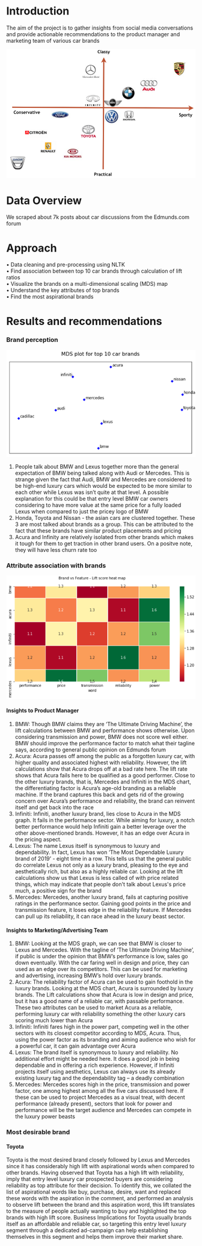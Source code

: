 # Introduction
The aim of the project is to gather insights from social media conversations and provide actionable recommendations to the product manager and marketing team of various car brands

![Alt Text](Intro_image.png)

# Data Overview
We scraped about 7k posts about car discussions from the Edmunds.com forum

# Approach
•	Data cleaning and pre-processing using NLTK<br />
•	Find association between top 10 car brands through calculation of lift ratios<br />
•	Visualize the brands on a multi-dimensional scaling (MDS) map<br />
•	Understand the key attributes of top brands<br />
•	Find the most aspirational brands

# Results and recommendations
### Brand perception
![Alt Text](Brands_MDS_plot.png)
1.	People talk about BMW and Lexus together more than the general expectation of BMW being talked along with Audi or Mercedes. This is strange given the fact that Audi, BMW and Mercedes are considered to be high-end luxury cars which would be expected to be more similar to each other while Lexus was isn’t quite at that level. A possible explanation for this could be that entry level BMW car owners considering to have more value at the same price for a fully loaded Lexus when compared to just the pricey logo of BMW<br />
2.	Honda, Toyota and Nissan - the asian cars are clustered together. These 3 are most talked about brands as a group. This can be attributed to the fact that these brands have similar product placements and pricing<br />
3.	Acura and Infinity are relatively isolated from other brands which makes it tough for them to get traction in other brand users. On a positve note, they will have less churn rate too

### Attribute association with brands
![Alt Text](Lift_between_brands_and_attributes.png)
#### Insights to Product Manager
1.	BMW: Though BMW claims they are ‘The Ultimate Driving Machine’, the lift calculations between BMW and performance shows otherwise. Upon considering transmission and power, BMW does not score well either. BMW should improve the performance factor to match what their tagline says, according to general public opinion on Edmunds forum
2.	Acura: Acura passes off among the public as a forgotten luxury car, with higher quality and associated highest with reliability. However, the lift calculations show that Acura drops off at a bad rate here. The lift rate shows that Acura fails here to be qualified as a good performer. Close to the other luxury brands, that is, Mercedes and Infiniti in the MDS chart, the differentiating factor is Acura’s age-old branding as a reliable machine. If the brand captures this back and gets rid of the growing concern over Acura’s performance and reliability, the brand can reinvent itself and get back into the race
3.	Infiniti: Infiniti, another luxury brand, lies close to Acura in the MDS graph. It fails in the performance sector. While aiming for luxury, a notch better performance would help Infiniti gain a better leverage over the other above-mentioned brands. However, it has an edge over Acura in the pricing aspect.
4.	Lexus: The name Lexus itself is synonymous to luxury and dependability. In fact, Lexus has won ‘The Most Dependable Luxury brand of 2019’ - eight time in a row. This tells us that the general public do correlate Lexus not only as a luxury brand, pleasing to the eye and aesthetically rich, but also as a highly reliable car. Looking at the lift calculations show us that Lexus is less called of with price related things, which may indicate that people don't talk about Lexus's price much, a positive sign for the brand
5.	Mercedes: Mercedes, another luxury brand, fails at capturing positive ratings in the performance sector. Gaining good points in the price and transmission feature, it loses edge in the reliability feature. If Mercedes can pull up its reliability, it can race ahead in the luxury beast sector.

#### Insights to Marketing/Advertising Team
1.	BMW: Looking at the MDS graph, we can see that BMW is closer to Lexus and Mercedes. With the tagline of ‘The Ultimate Driving Machine’, if public is under the opinion that BMW’s performance is low, sales go down eventually. With the car faring well in design and price, they can used as an edge over its competitors. This can be used for marketing and advertising, increasing BMW’s hold over luxury brands.
2.	Acura: The reliability factor of Acura can be used to gain foothold in the luxury brands. Looking at the MDS chart, Acura is surrounded by luxury brands. The Lift calculations show that Acura is low in design and price, but it has a good name of a reliable car, with passable performance. These two attributes can be used to market Acura as a reliable, performing luxury car with reliability something the other luxury cars scoring much lower than Acura
3.	Infiniti: Infiniti fares high in the power part, competing well in the other sectors with its closest competitor according to MDS, Acura. Thus, using the power factor as its branding and aiming audience who wish for a powerful car, it can gain advantage over Acura
4.	Lexus: The brand itself is synonymous to luxury and reliability. No additional effort might be needed here. It does a good job in being dependable and in offering a rich experience. However, if Infiniti projects itself using aesthetics, Lexus can always use its already existing luxury tag and the dependability tag – a deadly combination
5.	Mercedes: Mercedes scores high in the price, transmission and power factor, one among highest among all the five cars discussed here. If these can be used to project Mercedes as a visual treat, with decent performance (already present), sectors that look for power and performance will be the target audience and Mercedes can compete in the luxury power beasts

### Most desirable brand
#### Toyota
Toyota is the most desired brand closely followed by Lexus and Mercedes since it has considerably high lift with aspirational words when compared to other brands. Having observed that Toyota has a high lift with reliability, imply that entry level luxury car prospected buyers are considering reliability as top attribute for their decision.
To identify this, we collated the list of aspirational words like buy, purchase, desire, want and replaced these words with the aspiration in the comment, and performed an analysis to observe lift between the brand and this aspiration word, this lift translates to the measure of people actually wanting to buy and highlighted the top brands with high lift score.
Business Implications for Toyota usually brands itself as an affordable and reliable car, so targeting this entry level luxury segment through a dedicated ad-campaign can help establishing themselves in this segment and helps them improve their market share.
